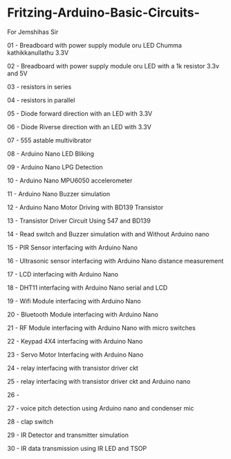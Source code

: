 # Fritzing-Arduino-Basic-Circuits-
For Jemshihas Sir

01 - Breadboard with power supply module oru LED Chumma kathikkanullathu 3.3V

02 - Breadboard with power supply module oru LED with a 1k resistor 3.3v and 5V

03 - resistors in series

04 - resistors in parallel

05 - Diode forward direction with an LED with 3.3V

06 - Diode Riverse direction with an LED with 3.3V

07 - 555 astable multivibrator

08 - Arduino Nano LED Bliking

09 - Arduino Nano LPG Detection

10 - Arduino Nano MPU6050 accelerometer

11 - Arduino Nano Buzzer simulation

12 - Arduino Nano Motor Driving with BD139 Transistor

13 - Transistor Driver Circuit Using 547 and BD139

14 - Read switch and Buzzer simulation with and Without Arduino nano

15 - PIR Sensor interfacing with Arduino Nano

16 - Ultrasonic sensor interfacing with Arduino Nano distance measurement

17 - LCD interfacing with Arduino Nano

18 - DHT11 interfacing with Arduino Nano serial and LCD

19 - Wifi Module interfacing with Arduino Nano

20 - Bluetooth Module interfacing with Arduino Nano

21 - RF Module interfacing with Arduino Nano with micro switches

22 - Keypad 4X4 interfacing with Arduino Nano

23 - Servo Motor Interfacing with Arduino Nano

24 - relay interfacing with transistor driver ckt

25 - relay interfacing with transistor driver ckt and Arduino nano

26 - 

27 - voice pitch detection using Arduino nano and condenser mic

28 - clap switch

29 - IR Detector and transmitter simulation

30 - IR data transmission using IR LED and TSOP
